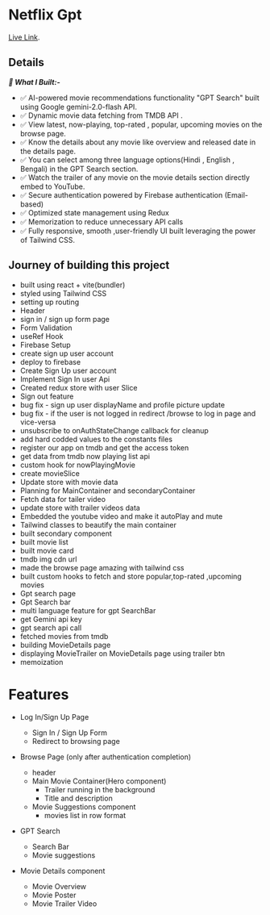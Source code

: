 # Netflix Gpt

[Live Link](https://n-etflixgpt-anupam.netlify.app/).

## Details

**_🔮 What I Built:-_**

- ✅ AI-powered movie recommendations functionality "GPT Search" built using Google gemini-2.0-flash API.
- ✅ Dynamic movie data fetching from TMDB API .
- ✅ View latest, now-playing, top-rated , popular, upcoming movies on the browse page.
- ✅ Know the details about any movie like overview and released date in the details page.
- ✅ You can select among three language options(Hindi , English , Bengali) in the GPT Search section.
- ✅ Watch the trailer of any movie on the movie details section directly embed to YouTube.
- ✅ Secure authentication powered by Firebase authentication (Email-based)
- ✅ Optimized state management using Redux
- ✅ Memorization to reduce unnecessary API calls
- ✅ Fully responsive, smooth ,user-friendly UI built leveraging the power of Tailwind CSS.

## Journey of building this project

- built using react + vite(bundler)
- styled using Tailwind CSS
- setting up routing
- Header
- sign in / sign up form page
- Form Validation
- useRef Hook
- Firebase Setup
- create sign up user account
- deploy to firebase
- Create Sign Up user account
- Implement Sign In user Api
- Created redux store with user Slice
- Sign out feature
- bug fix - sign up user displayName and profile picture update
- bug fix - if the user is not logged in redirect /browse to log in page and vice-versa
- unsubscribe to onAuthStateChange callback for cleanup
- add hard codded values to the constants files
- register our app on tmdb and get the access token
- get data from tmdb now playing list api
- custom hook for nowPlayingMovie
- create movieSlice
- Update store with movie data
- Planning for MainContainer and secondaryContainer
- Fetch data for tailer video
- update store with trailer videos data
- Embedded the youtube video and make it autoPlay and mute
- Tailwind classes to beautify the main container
- built secondary component
- built movie list
- built movie card
- tmdb img cdn url
- made the browse page amazing with tailwind css
- built custom hooks to fetch and store popular,top-rated ,upcoming movies
- Gpt search page
- Gpt Search bar
- multi language feature for gpt SearchBar
- get Gemini api key
- gpt search api call
- fetched movies from tmdb
- building MovieDetails page
- displaying MovieTrailer on MovieDetails page using trailer btn
- memoization

# Features

- Log In/Sign Up Page
  - Sign In / Sign Up Form
  - Redirect to browsing page
- Browse Page (only after authentication completion)

  - header
  - Main Movie Container(Hero component)
    - Trailer running in the background
    - Title and description
  - Movie Suggestions component
    - movies list in row format

- GPT Search
  - Search Bar
  - Movie suggestions
- Movie Details component
  - Movie Overview
  - Movie Poster
  - Movie Trailer Video
